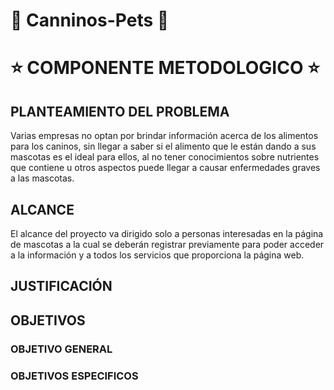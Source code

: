 # :dog: Canninos-Pets :dog:

# :star: COMPONENTE METODOLOGICO :star:

## PLANTEAMIENTO DEL PROBLEMA
Varias empresas no optan por brindar información acerca de los alimentos para los caninos, sin llegar a saber si el alimento que le están dando a sus mascotas es el ideal para ellos, al no tener conocimientos sobre nutrientes que contiene u otros aspectos puede llegar a causar enfermedades graves a las mascotas.  
## ALCANCE 
El alcance del proyecto va dirigido solo a personas interesadas en la página de mascotas a la cual se deberán registrar previamente para poder acceder a la información y a todos los servicios que proporciona la página web.
## JUSTIFICACIÓN

## OBJETIVOS
### OBJETIVO GENERAL
### OBJETIVOS ESPECIFICOS
